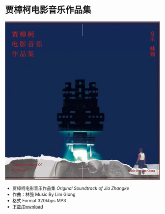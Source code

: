 # 贾樟柯电影音乐作品集

![vinyl](data/cover2.jpg)
- 贾樟柯电影音乐作品集 *Original Soundtrack of Jia Zhangke*
- 作曲：林强 Music By Lim Giong
- 格式 Format 320kbps MP3
- [下载/Download](https://media.githubusercontent.com/media/2Vinyl/jia-zhangke/gh-pages/data/%E6%9E%97%E5%BC%B7_%E8%B3%88%E6%A8%9F%E6%9F%AF%E9%9B%BB%E5%BD%B1%E9%9F%B3%E6%A8%82%E4%BD%9C%E5%93%81%E9%9B%86.zip)
